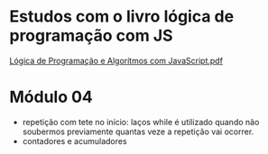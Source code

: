 # Estudos com o livro lógica de programação com JS
[Lógica de Programação e Algorítmos com JavaScript.pdf](https://github.com/user-attachments/files/16439102/Logica.de.Programacao.e.Algoritmos.com.JavaScript.pdf)

# Módulo 04 
- repetição com tete no início: laços while
    é utilizado quando não soubermos previamente quantas veze a repetição vai ocorrer.
- contadores e acumuladores
